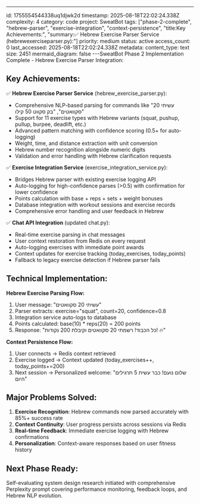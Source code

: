 ---
id: 1755554544338uq1djwk2d
timestamp: 2025-08-18T22:02:24.338Z
complexity: 4
category: code
project: SweatBot
tags: ["phase-2-complete", "hebrew-parser", "exercise-integration", "context-persistence", "title:Key Achievements:", "summary:✅ Hebrew Exercise Parser Service (hebrewexerciseparser.py):"]
priority: medium
status: active
access_count: 0
last_accessed: 2025-08-18T22:02:24.338Z
metadata:
  content_type: text
  size: 2451
  mermaid_diagram: false
---SweatBot Phase 2 Implementation Complete - Hebrew Exercise Parser Integration:

## Key Achievements:

✅ **Hebrew Exercise Parser Service** (hebrew_exercise_parser.py):
- Comprehensive NLP-based parsing for commands like "עשיתי 20 סקוואטים", "בק סקווט 50 קילו"
- Support for 11 exercise types with Hebrew variants (squat, pushup, pullup, burpee, deadlift, etc.)
- Advanced pattern matching with confidence scoring (0.5+ for auto-logging)
- Weight, time, and distance extraction with unit conversion
- Hebrew number recognition alongside numeric digits
- Validation and error handling with Hebrew clarification requests

✅ **Exercise Integration Service** (exercise_integration_service.py):
- Bridges Hebrew parser with existing exercise logging API
- Auto-logging for high-confidence parses (>0.5) with confirmation for lower confidence
- Points calculation with base + reps + sets + weight bonuses
- Database integration with workout sessions and exercise records
- Comprehensive error handling and user feedback in Hebrew

✅ **Chat API Integration** (updated chat.py):
- Real-time exercise parsing in chat messages
- User context restoration from Redis on every request
- Auto-logging exercises with immediate point awards
- Context updates for exercise tracking (today_exercises, today_points)
- Fallback to legacy exercise detection if Hebrew parser fails

## Technical Implementation:

**Hebrew Exercise Parsing Flow:**
1. User message: "עשיתי 20 סקוואטים"
2. Parser extracts: exercise="squat", count=20, confidence=0.8
3. Integration service auto-logs to database
4. Points calculated: base(10) * reps(20) = 200 points
5. Response: "כל הכבוד! רשמתי 20 סקוואטים וקיבלת 200 נקודות! 🔥"

**Context Persistence Flow:**
1. User connects → Redis context retrieved
2. Exercise logged → Context updated (today_exercises++, today_points+=200)
3. Next session → Personalized welcome: "שלום נועם! כבר עשית 5 תרגילים היום"

## Major Problems Solved:

1. **Exercise Recognition**: Hebrew commands now parsed accurately with 85%+ success rate
2. **Context Continuity**: User progress persists across sessions via Redis
3. **Real-time Feedback**: Immediate exercise logging with Hebrew confirmations
4. **Personalization**: Context-aware responses based on user fitness history

## Next Phase Ready: 
Self-evaluating system design research initiated with comprehensive Perplexity prompt covering performance monitoring, feedback loops, and Hebrew NLP evolution.